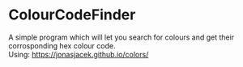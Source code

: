 # ColourCodeFinder
A simple program which will let you search for colours and get their corrosponding hex colour code.
<br />Using: https://jonasjacek.github.io/colors/ 
